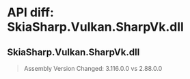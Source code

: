 # API diff: SkiaSharp.Vulkan.SharpVk.dll

## SkiaSharp.Vulkan.SharpVk.dll

> Assembly Version Changed: 3.116.0.0 vs 2.88.0.0

